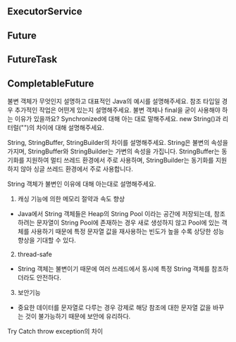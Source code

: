 ## ExecutorService

## Future

## FutureTask

## CompletableFuture







불변 객체가 무엇인지 설명하고 대표적인 Java의 예시를 설명해주세요.
참조 타입일 경우 추가적인 작업은 어떤게 있는지 설명해주세요.
불변 객체나 final을 굳이 사용해야 하는 이유가 있을까요?
Synchronized에 대해 아는 대로 말해주세요.
new String()과 리터럴("")의 차이에 대해 설명해주세요.

String, StringBuffer, StringBuilder의 차이를 설명해주세요.
String은 불변의 속성을 가지며, StringBuffer와 StringBuilder는 가변의 속성을 가집니다.
StringBuffer는 동기화를 지원하여 멀티 쓰레드 환경에서 주로 사용하며,
StringBuilder는 동기화를 지원하지 않아 싱글 쓰레드 환경에서 주로 사용합니다.

String 객체가 불변인 이유에 대해 아는대로 설명해주세요.
1. 캐싱 기능에 의한 메모리 절약과 속도 향상
- Java에서 String 객체들은 Heap의 String Pool 이라는 공간에 저장되는데, 참조하려는 문자열이 String Pool에 존재하는 경우 새로 생성하지 않고 Pool에 있는 객체를 사용하기 때문에 특정 문자열 값을 재사용하는 빈도가 높을 수록 상당한 성능 향상을 기대할 수 있다.
2. thread-safe
- String 객체는 불변이기 때문에 여러 쓰레드에서 동시에 특정 String 객체를 참조하더라도 안전하다.
3. 보안기능
- 중요한 데이터를 문자열로 다루는 경우 강제로 해당 참조에 대한 문자열 값을 바꾸는 것이 불가능하기 때문에 보안에 유리하다.

Try Catch throw exception의 차이
